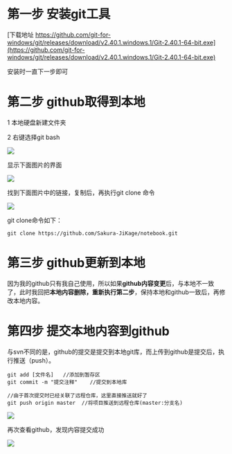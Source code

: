 # 第一步 安装git工具

[下载地址 https://github.com/git-for-windows/git/releases/download/v2.40.1.windows.1/Git-2.40.1-64-bit.exe](https://github.com/git-for-windows/git/releases/download/v2.40.1.windows.1/Git-2.40.1-64-bit.exe)

安装时一直下一步即可

# 第二步 github取得到本地

1 本地硬盘新建文件夹

2 右键选择git bash

![](/tupian/git/001.png)

显示下面图片的界面

![](/tupian/git/002.png)

找到下面图片中的链接，复制后，再执行git clone 命令

![](/tupian/git/003.png)

git clone命令如下：

```
git clone https://github.com/Sakura-JiKage/notebook.git
```

# 第三步 github更新到本地

因为我的github只有我自己使用，所以如果**github内容变更**后，与本地不一致了，此时我回把**本地内容删除，重新执行第二步**，保持本地和github一致后，再修改本地内容。



# 第四步 提交本地内容到github

与svn不同的是，github的提交是提交到本地git库，而上传到github是提交后，执行推送（push）。

```
git add [文件名]	//添加到暂存区
git commit -m "提交注释"	//提交到本地库

//由于首次提交时已经关联了远程仓库，这里直接推送就好了
git push origin master	//将项目推送到远程仓库(master:分支名)
```

![](/tupian/git/004.png)

再次查看github，发现内容提交成功

![](/tupian/git/005.png)